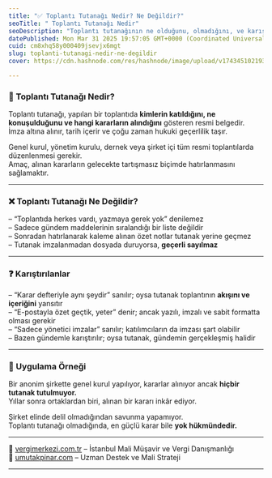 ```yaml
---
title: "✅ Toplantı Tutanağı Nedir? Ne Değildir?"
seoTitle: " Toplantı Tutanağı Nedir"
seoDescription: "Toplantı tutanağının ne olduğunu, olmadığını, ve karıştırılan kavramları açıklayan rehber. Resmi toplantılarda tutanak tutmanın önemi"
datePublished: Mon Mar 31 2025 19:57:05 GMT+0000 (Coordinated Universal Time)
cuid: cm8xhq58y000409jsevjx6mgt
slug: toplanti-tutanagi-nedir-ne-degildir
cover: https://cdn.hashnode.com/res/hashnode/image/upload/v1743451021936/7d76d2a6-f901-417b-938e-991262e5b413.webp

---
```


### 🔹 Toplantı Tutanağı Nedir?

Toplantı tutanağı, yapılan bir toplantıda **kimlerin katıldığını, ne konuşulduğunu ve hangi kararların alındığını** gösteren resmi belgedir.  
İmza altına alınır, tarih içerir ve çoğu zaman hukuki geçerlilik taşır.

Genel kurul, yönetim kurulu, dernek veya şirket içi tüm resmi toplantılarda düzenlenmesi gerekir.  
Amaç, alınan kararların gelecekte tartışmasız biçimde hatırlanmasını sağlamaktır.

---

### ❌ Toplantı Tutanağı Ne Değildir?

– “Toplantıda herkes vardı, yazmaya gerek yok” denilemez  
– Sadece gündem maddelerinin sıralandığı bir liste değildir  
– Sonradan hatırlanarak kaleme alınan özet notlar tutanak yerine geçmez  
– Tutanak imzalanmadan dosyada duruyorsa, **geçerli sayılmaz**

---

### ❓ Karıştırılanlar

– “Karar defteriyle aynı şeydir” sanılır; oysa tutanak toplantının **akışını ve içeriğini** yansıtır  
– “E-postayla özet geçtik, yeter” denir; ancak yazılı, imzalı ve sabit formatta olması gerekir  
– “Sadece yönetici imzalar” sanılır; katılımcıların da imzası şart olabilir  
– Bazen gündemle karıştırılır; oysa tutanak, gündemin gerçekleşmiş halidir

---

### 🧠 Uygulama Örneği

Bir anonim şirkette genel kurul yapılıyor, kararlar alınıyor ancak **hiçbir tutanak tutulmuyor.**  
Yıllar sonra ortaklardan biri, alınan bir kararı inkâr ediyor.

Şirket elinde delil olmadığından savunma yapamıyor.  
Toplantı tutanağı olmadığında, en güçlü karar bile **yok hükmündedir.**

---

📎 [vergimerkezi.com.tr](https://vergimerkezi.com.tr) – İstanbul Mali Müşavir ve Vergi Danışmanlığı  
📎 [umutakpinar.com](https://umutakpinar.com) – Uzman Destek ve Mali Strateji

---